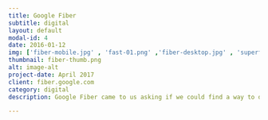 ```yaml
---
title: Google Fiber
subtitle: digital
layout: default
modal-id: 4
date: 2016-01-12
img: ['fiber-mobile.jpg' , 'fast-01.png' ,'fiber-desktop.jpg' , 'superfast-01.png' ,  'fiber-process.jpg' , 'rocketdog-01.png']
thumbnail: fiber-thumb.png
alt: image-alt
project-date: April 2017
client: fiber.google.com
category: digital
description: Google Fiber came to us asking if we could find a way to design an experience that increased customer signup and customer recognition in their existing markets. As I worked with the Fiber team, I wanted to find a way to leverage the love of Google's brand and highlight Google Fiber's unyielding dedication to providing the best customer service of any internet provider. Working closely with Google Fiber's marketing team, I created several variations of pricing options, social proofing modules, and digital emailer campaigns for desktop and mobile which resulted in increasing Google Fiber's total signup by 14% and total conversion rate of 15%.

---
```

